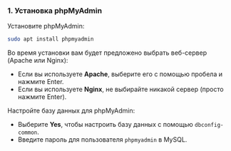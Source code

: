 ### 1. Установка phpMyAdmin

Установите phpMyAdmin:
```bash
sudo apt install phpmyadmin
```

Во время установки вам будет предложено выбрать веб-сервер (Apache или Nginx):
- Если вы используете **Apache**, выберите его с помощью пробела и нажмите Enter.
- Если вы используете **Nginx**, не выбирайте никакой сервер (просто нажмите Enter).

Настройте базу данных для phpMyAdmin:
- Выберите **Yes**, чтобы настроить базу данных с помощью `dbconfig-common`.
- Введите пароль для пользователя `phpmyadmin` в MySQL.

